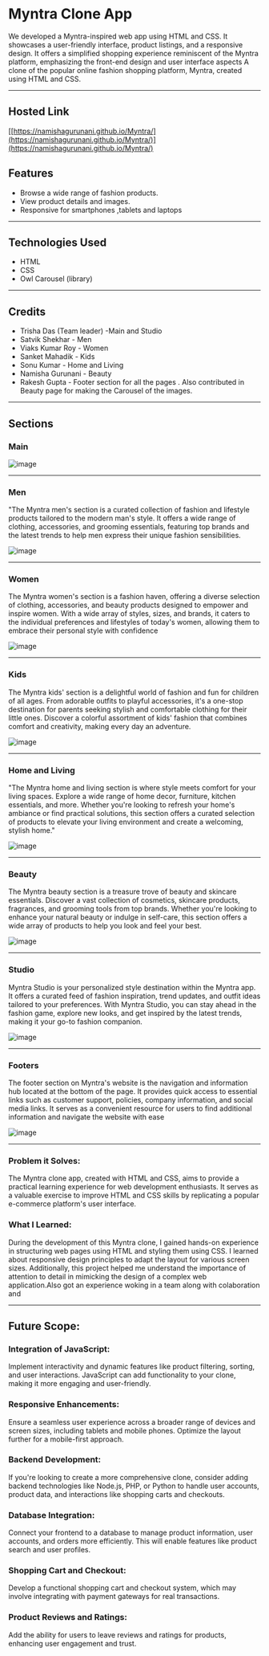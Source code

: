 # Myntra Clone App

We developed a Myntra-inspired web app using HTML and CSS. It showcases a user-friendly interface, product listings, and a responsive design. 
It offers a simplified shopping experience reminiscent of the Myntra platform, emphasizing the front-end design and user interface aspects
A clone of the popular online fashion shopping platform, Myntra, created using HTML and CSS.

<hr>

## Hosted Link

[[https://namishagurunani.github.io/Myntra/](https://namishagurunani.github.io/Myntra/)](https://namishagurunani.github.io/Myntra/)

## Features

- Browse a wide range of fashion products.
- View product details and images.
- Responsive for smartphones ,tablets and laptops
<hr>

## Technologies Used

- HTML
- CSS
- Owl Carousel (library)
<hr>

## Credits

- Trisha Das (Team leader) -Main and Studio
- Satvik Shekhar - Men
- Viaks Kumar Roy - Women
- Sanket Mahadik - Kids
- Sonu Kumar - Home and Living
- Namisha Gurunani - Beauty
- Rakesh Gupta - Footer section for all the pages . Also contributed in Beauty page for making the Carousel of the images.
<hr>

## Sections 

### Main

![image](https://github.com/sanketmahadik191/kids_myntra3/assets/125791466/ab8e79cc-e0ee-451c-bd01-5f492b5dd9df)
<hr>

### Men

"The Myntra men's section is a curated collection of fashion and lifestyle products tailored to the modern man's style. 
It offers a wide range of clothing, accessories, and grooming essentials, featuring top brands and the latest trends to help men express their unique fashion sensibilities.

![image](https://github.com/sanketmahadik191/kids_myntra3/assets/125791466/d322bdfe-4517-42e2-8814-bf4e28cf0715)
<hr>

### Women

The Myntra women's section is a fashion haven, offering a diverse selection of clothing, accessories, and beauty products designed to empower and inspire women.
With a wide array of styles, sizes, and brands, it caters to the individual preferences and lifestyles of today's women, allowing them to embrace their personal style with confidence

![image](https://github.com/sanketmahadik191/kids_myntra3/assets/125791466/ae94a01b-7aac-48d7-b23d-0213a9a1286e)
<hr>

### Kids

The Myntra kids' section is a delightful world of fashion and fun for children of all ages. From adorable outfits to playful accessories, 
it's a one-stop destination for parents seeking stylish and comfortable clothing for their little ones. Discover a colorful assortment of kids' 
fashion that combines comfort and creativity, making every day an adventure.

![image](https://github.com/sanketmahadik191/kids_myntra3/assets/125791466/756ae7c0-1d68-473c-bcef-99ff465a8da5)
<hr>

### Home and Living

"The Myntra home and living section is where style meets comfort for your living spaces. Explore a wide range of home decor, furniture, 
kitchen essentials, and more. Whether you're looking to refresh your home's ambiance or find practical solutions, this section offers a 
curated selection of products to elevate your living environment and create a welcoming, stylish home."

![image](https://github.com/sanketmahadik191/kids_myntra3/assets/125791466/3d11cf89-73d4-4763-863f-c4ffb3eecbef)
<hr>

### Beauty

The Myntra beauty section is a treasure trove of beauty and skincare essentials. Discover a vast collection of cosmetics, skincare products,
fragrances, and grooming tools from top brands. Whether you're looking to enhance your natural beauty or indulge in self-care, this section 
offers a wide array of products to help you look and feel your best.

![image](https://github.com/sanketmahadik191/kids_myntra3/assets/125791466/16ffc386-06de-47b3-8633-50d66a44f72e)
<hr>

### Studio

Myntra Studio is your personalized style destination within the Myntra app. It offers a curated feed of fashion inspiration, trend updates, 
and outfit ideas tailored to your preferences. With Myntra Studio, you can stay ahead in the fashion game, explore new looks, and get inspired 
by the latest trends, making it your go-to fashion companion.

![image](https://github.com/sanketmahadik191/kids_myntra3/assets/125791466/296c4887-e2fc-45e3-91ee-d09732d84e54)
<hr>

### Footers

The footer section on Myntra's website is the navigation and information hub located at the bottom of the page. 
It provides quick access to essential links such as customer support, policies, company information, and social media links. 
It serves as a convenient resource for users to find additional information and navigate the website with ease

![image](https://github.com/sanketmahadik191/Myntra_Clone/assets/125791466/09576ba2-44f8-4fe8-9484-5009c1735c6e)
<hr>

### Problem it Solves:

The Myntra clone app, created with HTML and CSS, aims to provide a practical learning experience for web development enthusiasts. 
It serves as a valuable exercise to improve HTML and CSS skills by replicating a popular e-commerce platform's user interface.

### What I Learned: 

During the development of this Myntra clone, I gained hands-on experience in structuring web pages using HTML and styling them using CSS.
I learned about responsive design principles to adapt the layout for various screen sizes. Additionally, this project helped me understand
the importance of attention to detail in mimicking the design of a complex web application.Also got an experience woking in a team along with colaboration and 
<hr>

## Future Scope:

### Integration of JavaScript: 
Implement interactivity and dynamic features like product filtering, sorting, and user interactions. JavaScript can add functionality to your clone, making it more engaging and user-friendly.

### Responsive Enhancements: 
Ensure a seamless user experience across a broader range of devices and screen sizes, including tablets and mobile phones. Optimize the layout further for a mobile-first approach.

### Backend Development: 
If you're looking to create a more comprehensive clone, consider adding backend technologies like Node.js, PHP, or Python to handle user accounts, product data, and interactions like shopping carts and checkouts.

### Database Integration: 
Connect your frontend to a database to manage product information, user accounts, and orders more efficiently. This will enable features like product search and user profiles.

### Shopping Cart and Checkout:
Develop a functional shopping cart and checkout system, which may involve integrating with payment gateways for real transactions.

### Product Reviews and Ratings:
Add the ability for users to leave reviews and ratings for products, enhancing user engagement and trust.

